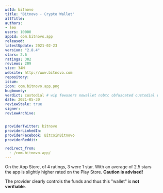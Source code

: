 ```yaml
---
wsId: bitnovo
title: "Bitnovo - Crypto Wallet"
altTitle: 
authors:
- leo
users: 10000
appId: com.bitnovo.app
released: 
latestUpdate: 2021-02-23
version: "2.8.4"
stars: 2.6
ratings: 302
reviews: 209
size: 34M
website: http://www.bitnovo.com
repository: 
issue: 
icon: com.bitnovo.app.png
bugbounty: 
verdict: custodial # wip fewusers nowallet nobtc obfuscated custodial nosource nonverifiable reproducible bounty defunct
date: 2021-05-30
reviewStale: true
signer: 
reviewArchive:


providerTwitter: bitnovo
providerLinkedIn: 
providerFacebook: BitcoinBitnovo
providerReddit: 

redirect_from:
  - /com.bitnovo.app/
---
```



On the App Store, of 4 ratings, 3 were 1 star. With an average of 2.5 stars the
app is slightly higher rated on the Play Store. **Caution is advised!**

The provider clearly controls the funds and thus this "wallet" is **not
verifiable**.
